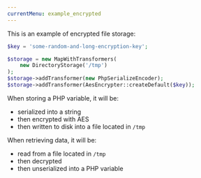 ```yaml
---
currentMenu: example_encrypted
---
```


This is an example of encrypted file storage:

```php
$key = 'some-random-and-long-encryption-key';

$storage = new MapWithTransformers(
    new DirectoryStorage('/tmp')
);
$storage->addTransformer(new PhpSerializeEncoder);
$storage->addTransformer(AesEncrypter::createDefault($key));
```

When storing a PHP variable, it will be:

- serialized into a string
- then encrypted with AES
- then written to disk into a file located in `/tmp`

When retrieving data, it will be:

- read from a file located in `/tmp`
- then decrypted
- then unserialized into a PHP variable
